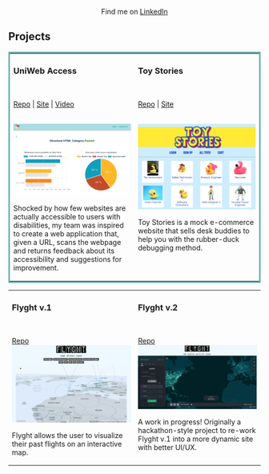 <p align="center">
  Find me on <a href="https://www.linkedin.com/in/e-m-howell/">LinkedIn</a>
</p>

## Projects

<table bordercolor="#66b2b2">
  <tr>
  <td width="33%" valign="top">
      <h3>UniWeb Access</h3>
        <br />
        <p><a href="https://github.com/uniwebaccess/Capstone">Repo</a> | <a href="http://uniweb-access.herokuapp.com/">Site</a> | <a href="https://www.youtube.com/watch?v=UISfCtOx6Hc&ab_channel=FullstackAcademy">Video</a> </p>
        <br />
            <img src="images/uwa-screenshot.png" width="100%" alt="uniweb-access-screenshot"/>
        <p>Shocked by how few websites are actually accessible to users with disabilities, my team was inspired to create a web application that, given a URL, scans the webpage and returns feedback about its accessibility and suggestions for improvement.</p>
    </td>
    <td width="33%" valign="top">
      <h3>Toy Stories</h3>
        <br />
        <p><a href="https://github.com/Super-Smart-Strawberries/graceshopper">Repo</a> | <a href="https://toystories.herokuapp.com/toys">Site</a></p>
        <br />
            <img src="images/toystories-screenshot.png" width="100%" alt="toy-stories-screenshot"/>
        <p>Toy Stories is a mock e-commerce website that sells desk buddies to help you with the rubber-duck debugging method.</p>
    </td>
  </tr>
</table>
<table>
<tr>
  <td width="33%" valign="top">
      <h3>Flyght v.1</h3>
        <br />
        <p><a href="https://github.com/bethhowell123/FlyghtOne">Repo</a>
        <br />
        <img src="images/flyght1screenshot.png" width="100%"/>
        </a>
       <p>Flyght allows the user to visualize their past flights on an interactive map.</p>
    </td>
  <td width="33%" valign="top">
      <h3>Flyght v.2</h3>
        <br />
        <p><a href="https://github.com/bethhowell123/FlyghtTwo">Repo</a>
        <br />
          <img src="images/flyght2screenshot.png" width="100%"/>
        <p>A work in progress! Originally a hackathon-style project to re-work Flyght v.1 into a more dynamic site with better UI/UX.</p>
    </td>
  </tr>
</table>
